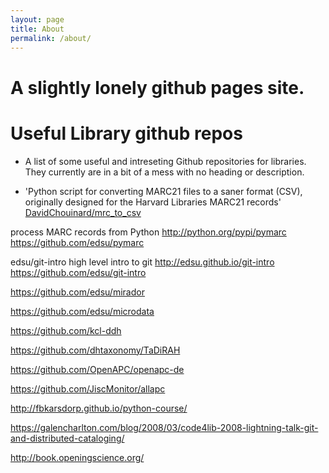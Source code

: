 ```yaml
---
layout: page
title: About
permalink: /about/
---
```


# A slightly lonely github pages site. 


# Useful Library github repos

* A list of some useful and intreseting Github repositories for libraries. They currently are in a bit of a mess with no heading or description. 

* 'Python script for converting MARC21 files to a saner format (CSV), originally designed for the Harvard Libraries MARC21 records'
[DavidChouinard/mrc_to_csv](https://github.com/DavidChouinard/mrc_to_csv)

process MARC records from Python http://python.org/pypi/pymarc
https://github.com/edsu/pymarc

edsu/git-intro
high level intro to git http://edsu.github.io/git-intro
https://github.com/edsu/git-intro

https://github.com/edsu/mirador

https://github.com/edsu/microdata


https://github.com/kcl-ddh

https://github.com/dhtaxonomy/TaDiRAH

https://github.com/OpenAPC/openapc-de

https://github.com/JiscMonitor/allapc

http://fbkarsdorp.github.io/python-course/

https://galencharlton.com/blog/2008/03/code4lib-2008-lightning-talk-git-and-distributed-cataloging/

http://book.openingscience.org/
